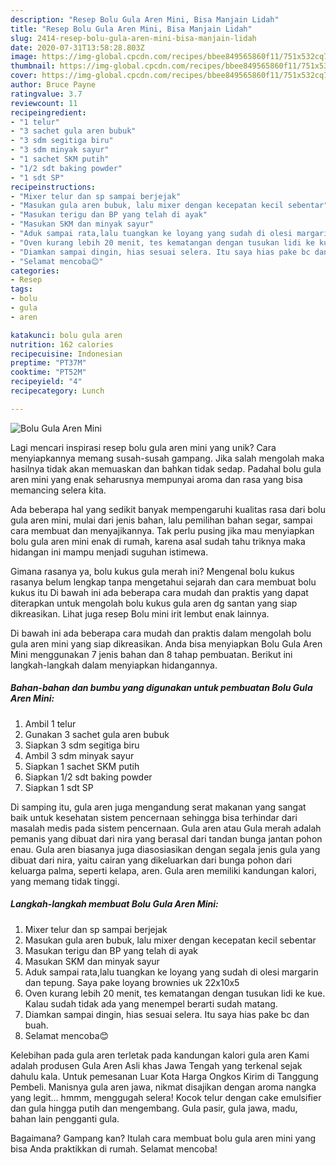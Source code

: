 ```yaml
---
description: "Resep Bolu Gula Aren Mini, Bisa Manjain Lidah"
title: "Resep Bolu Gula Aren Mini, Bisa Manjain Lidah"
slug: 2414-resep-bolu-gula-aren-mini-bisa-manjain-lidah
date: 2020-07-31T13:58:28.803Z
image: https://img-global.cpcdn.com/recipes/bbee849565860f11/751x532cq70/bolu-gula-aren-mini-foto-resep-utama.jpg
thumbnail: https://img-global.cpcdn.com/recipes/bbee849565860f11/751x532cq70/bolu-gula-aren-mini-foto-resep-utama.jpg
cover: https://img-global.cpcdn.com/recipes/bbee849565860f11/751x532cq70/bolu-gula-aren-mini-foto-resep-utama.jpg
author: Bruce Payne
ratingvalue: 3.7
reviewcount: 11
recipeingredient:
- "1 telur"
- "3 sachet gula aren bubuk"
- "3 sdm segitiga biru"
- "3 sdm minyak sayur"
- "1 sachet SKM putih"
- "1/2 sdt baking powder"
- "1 sdt SP"
recipeinstructions:
- "Mixer telur dan sp sampai berjejak"
- "Masukan gula aren bubuk, lalu mixer dengan kecepatan kecil sebentar"
- "Masukan terigu dan BP yang telah di ayak"
- "Masukan SKM dan minyak sayur"
- "Aduk sampai rata,lalu tuangkan ke loyang yang sudah di olesi margarin dan tepung. Saya pake loyang brownies uk 22x10x5"
- "Oven kurang lebih 20 menit, tes kematangan dengan tusukan lidi ke kue. Kalau sudah tidak ada yang menempel berarti sudah matang."
- "Diamkan sampai dingin, hias sesuai selera. Itu saya hias pake bc dan buah."
- "Selamat mencoba😊"
categories:
- Resep
tags:
- bolu
- gula
- aren

katakunci: bolu gula aren 
nutrition: 162 calories
recipecuisine: Indonesian
preptime: "PT37M"
cooktime: "PT52M"
recipeyield: "4"
recipecategory: Lunch

---
```



![Bolu Gula Aren Mini](https://img-global.cpcdn.com/recipes/bbee849565860f11/751x532cq70/bolu-gula-aren-mini-foto-resep-utama.jpg)

Lagi mencari inspirasi resep bolu gula aren mini yang unik? Cara menyiapkannya memang susah-susah gampang. Jika salah mengolah maka hasilnya tidak akan memuaskan dan bahkan tidak sedap. Padahal bolu gula aren mini yang enak seharusnya mempunyai aroma dan rasa yang bisa memancing selera kita.

Ada beberapa hal yang sedikit banyak mempengaruhi kualitas rasa dari bolu gula aren mini, mulai dari jenis bahan, lalu pemilihan bahan segar, sampai cara membuat dan menyajikannya. Tak perlu pusing jika mau menyiapkan bolu gula aren mini enak di rumah, karena asal sudah tahu triknya maka hidangan ini mampu menjadi suguhan istimewa.

Gimana rasanya ya, bolu kukus gula merah ini? Mengenal bolu kukus rasanya belum lengkap tanpa mengetahui sejarah dan cara membuat bolu kukus itu Di bawah ini ada beberapa cara mudah dan praktis yang dapat diterapkan untuk mengolah bolu kukus gula aren dg santan yang siap dikreasikan. Lihat juga resep Bolu mini irit lembut enak lainnya.


Di bawah ini ada beberapa cara mudah dan praktis dalam mengolah bolu gula aren mini yang siap dikreasikan. Anda bisa menyiapkan Bolu Gula Aren Mini menggunakan 7 jenis bahan dan 8 tahap pembuatan. Berikut ini langkah-langkah dalam menyiapkan hidangannya.

<!--inarticleads1-->

##### Bahan-bahan dan bumbu yang digunakan untuk pembuatan Bolu Gula Aren Mini:

1. Ambil 1 telur
1. Gunakan 3 sachet gula aren bubuk
1. Siapkan 3 sdm segitiga biru
1. Ambil 3 sdm minyak sayur
1. Siapkan 1 sachet SKM putih
1. Siapkan 1/2 sdt baking powder
1. Siapkan 1 sdt SP


Di samping itu, gula aren juga mengandung serat makanan yang sangat baik untuk kesehatan sistem pencernaan sehingga bisa terhindar dari masalah medis pada sistem pencernaan. Gula aren atau Gula merah adalah pemanis yang dibuat dari nira yang berasal dari tandan bunga jantan pohon enau. Gula aren biasanya juga diasosiasikan dengan segala jenis gula yang dibuat dari nira, yaitu cairan yang dikeluarkan dari bunga pohon dari keluarga palma, seperti kelapa, aren. Gula aren memiliki kandungan kalori, yang memang tidak tinggi. 

<!--inarticleads2-->

##### Langkah-langkah membuat Bolu Gula Aren Mini:

1. Mixer telur dan sp sampai berjejak
1. Masukan gula aren bubuk, lalu mixer dengan kecepatan kecil sebentar
1. Masukan terigu dan BP yang telah di ayak
1. Masukan SKM dan minyak sayur
1. Aduk sampai rata,lalu tuangkan ke loyang yang sudah di olesi margarin dan tepung. Saya pake loyang brownies uk 22x10x5
1. Oven kurang lebih 20 menit, tes kematangan dengan tusukan lidi ke kue. Kalau sudah tidak ada yang menempel berarti sudah matang.
1. Diamkan sampai dingin, hias sesuai selera. Itu saya hias pake bc dan buah.
1. Selamat mencoba😊


Kelebihan pada gula aren terletak pada kandungan kalori gula aren Kami adalah produsen Gula Aren Asli khas Jawa Tengah yang terkenal sejak dahulu kala. Untuk pemesanan Luar Kota Harga Ongkos Kirim di Tanggung Pembeli. Manisnya gula aren jawa, nikmat disajikan dengan aroma nangka yang legit… hmmm, menggugah selera! Kocok telur dengan cake emulsifier dan gula hingga putih dan mengembang. Gula pasir, gula jawa, madu, bahan lain pengganti gula. 

Bagaimana? Gampang kan? Itulah cara membuat bolu gula aren mini yang bisa Anda praktikkan di rumah. Selamat mencoba!
